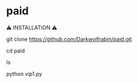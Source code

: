 # paid 


⚠️ INSTALLATION ⚠️


git clone https://github.com/Darkwolfrabin/paid.git


cd paid 


ls 



python vip1.py

